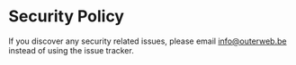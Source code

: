 # Security Policy

If you discover any security related issues, please email info@outerweb.be instead of using the issue tracker.
